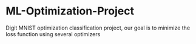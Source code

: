 # ML-Optimization-Project
Digit MNIST optimization classification project, our goal is to minimize the loss function using several optimizers
